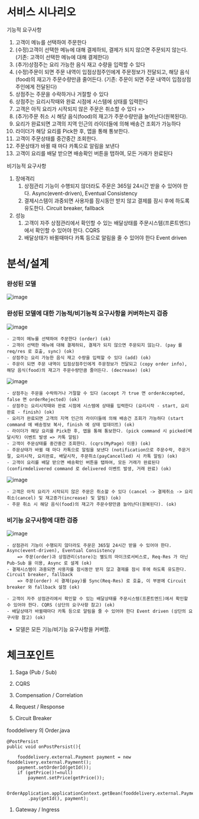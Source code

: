# 서비스 시나리오

기능적 요구사항

1. 고객이 메뉴를 선택하여 주문한다
2. (수정)고객이 선택한 메뉴에 대해 결제하되, 결제가 되지 않으면 주문되지 않는다. (기존: 고객이 선택한 메뉴에 대해 결제한다)
3. (추가)상점주는 요리 가능한 음식 재고 수량을 입력할 수 있다
4. (수정)주문이 되면 주문 내역이 입점상점주인에게 주문정보가 전달되고, 해당 음식(food)의 재고가 주문수량만큼 줄어든다. (기존: 주문이 되면 주문 내역이 입점상점주인에게 전달된다)
5. 상점주는 주문을 수락하거나 거절할 수 있다
6. 상점주는 요리시작때와 완료 시점에 시스템에 상태를 입력한다
7. 고객은 아직 요리가 시작되지 않은 주문은 취소할 수 있다 => 
8. (추가)주문 취소 시 해당 음식(food)의 재고가 주문수량만큼 늘어난다(원복된다).
9. 요리가 완료되면 고객의 지역 인근의 라이더들에 의해 배송건 조회가 가능하다
10. 라이더가 해당 요리를 Pick한 후, 앱을 통해 통보한다.
11. 고객이 주문상태를 중간중간 조회한다.
12. 주문상태가 바뀔 때 마다 카톡으로 알림을 보낸다
13. 고객이 요리를 배달 받으면 배송확인 버튼을 탭하여, 모든 거래가 완료된다

비기능적 요구사항

1. 장애격리
    1. 상점관리 기능이 수행되지 않더라도 주문은 365일 24시간 받을 수 있어야 한다. Async(event-driven), Eventual Consistency
    1. 결제시스템이 과중되면 사용자를 잠시동안 받지 않고 결제를 잠시 후에 하도록 유도한다. Circuit breaker, fallback
1. 성능
    1. 고객이 자주 상점관리에서 확인할 수 있는 배달상태를 주문시스템(프론트엔드)에서 확인할 수 있어야 한다. CQRS
    1. 배달상태가 바뀔때마다 카톡 등으로 알림을 줄 수 있어야 한다  Event driven


# 분석/설계

### 완성된 모델

![image](https://user-images.githubusercontent.com/119660065/205816305-adb263f9-b449-4201-b072-019c72c04e40.png)



### 완성된 모델에 대한 기능적/비기능적 요구사항을 커버하는지 검증

![image](https://user-images.githubusercontent.com/119660065/205815581-d6dd7bbf-3d43-4478-9f3b-2e9dbaeb1378.png)

    - 고객이 메뉴를 선택하여 주문한다 (order) (ok)
    - 고객이 선택한 메뉴에 대해 결제하되, 결제가 되지 않으면 주문되지 않는다. (pay 를 req/res 로 호출, sync) (ok) 
    - 상점주는 요리 가능한 음식 재고 수량을 입력할 수 있다 (add) (ok)
    - 주문이 되면 주문 내역이 입점상점주인에게 주문정보가 전달되고 (copy order info), 해당 음식(food)의 재고가 주문수량만큼 줄어든다. (decrease) (ok)


![image](https://user-images.githubusercontent.com/119660065/205819429-b42c85c4-eb65-4d08-a29e-f2ac01a5781c.png)

    - 상점주는 주문을 수락하거나 거절할 수 있다 (accept 가 true 면 orderAccepted, false 면 orderRejected) (ok)
    - 상점주는 요리시작때와 완료 시점에 시스템에 상태를 입력한다 (요리시작 - start, 요리완료 - finish) (ok)
    - 요리가 완료되면 고객의 지역 인근의 라이더들에 의해 배송건 조회가 가능하다 (start command 에 배송정보 복사, finish 에 상태 업데이트) (ok)
    - 라이더가 해당 요리를 Pick한 후, 앱을 통해 통보한다. (pick command 시 picked(배달시작) 이벤트 발생 => 카톡 알림)
    - 고객이 주문상태를 중간중간 조회한다. (cqrs(MyPage) 이용) (ok)
    - 주문상태가 바뀔 때 마다 카톡으로 알림을 보낸다 (notification으로 주문수락, 주문거절, 요리시작, 요리완료, 배달시작, 주문취소(payCancelled) 시 카톡 알림) (ok)
    - 고객이 요리를 배달 받으면 배송확인 버튼을 탭하여, 모든 거래가 완료된다 (confirmdelivered command 로 delivered 이벤트 발생, 거래 완료) (ok)
    
    
![image](https://user-images.githubusercontent.com/119660065/205821826-bb93d696-f32e-4aab-8b88-e4c2fde0fc7b.png)    
    
    - 고객은 아직 요리가 시작되지 않은 주문은 취소할 수 있다 (cancel -> 결제취소 -> 요리취소(cancel) 및 재고증가(increase) 및 알림) (ok)
    - 주문 취소 시 해당 음식(food)의 재고가 주문수량만큼 늘어난다(원복된다). (ok)



### 비기능 요구사항에 대한 검증

![image](https://user-images.githubusercontent.com/119660065/205824481-2ed85be4-994d-421a-9906-4e4a9d580a82.png)

    - 상점관리 기능이 수행되지 않더라도 주문은 365일 24시간 받을 수 있어야 한다. Async(event-driven), Eventual Consistency
        => 주문(order)과 상점관리(store)는 별도의 마이크로서비스로, Req-Res 가 아닌 Pub-Sub 을 이용, Async 로 설계 (ok)
    - 결제시스템이 과중되면 사용자를 잠시동안 받지 않고 결제를 잠시 후에 하도록 유도한다. Circuit breaker, fallback
        => 주문(order) 시 결제(pay)를 Sync(Req-Res) 로 호출, 이 부분에 Circuit breaker 와 fallback 설정 (ok) 
      
    - 고객이 자주 상점관리에서 확인할 수 있는 배달상태를 주문시스템(프론트엔드)에서 확인할 수 있어야 한다. CQRS (상단의 요구사항 참고) (ok)
    - 배달상태가 바뀔때마다 카톡 등으로 알림을 줄 수 있어야 한다 Event driven (상단의 요구사항 참고) (ok)



- 모델은 모든 기능/비기능 요구사항을 커버함.


# 체크포인트

1. Saga (Pub / Sub)


 
1. CQRS



1. Compensation / Correlation



1. Request / Response



1. Circuit Breaker

fooddelivery 의 Order.java

    @PostPersist
    public void onPostPersist(){
        
        fooddelivery.external.Payment payment = new fooddelivery.external.Payment();
        payment.setOrderId(getId());
        if (getPrice()!=null)
            payment.setPrice(getPrice());

        OrderApplication.applicationContext.getBean(fooddelivery.external.PaymentService.class)
            .pay(getId(), payment);


1. Gateway / Ingress


